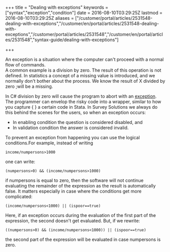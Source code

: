 ﻿+++
title = "Dealing with exceptions"
keywords = ["syntax","exception","condition"]
date = 2016-08-10T03:29:25Z
lastmod = 2016-08-10T03:29:25Z
aliases = ["/customer/portal/articles/2531548-dealing-with-exceptions","/customer/en/portal/articles/2531548-dealing-with-exceptions","/customer/portal/articles/2531548","/customer/en/portal/articles/2531548","syntax-guide/dealing-with-exceptions"]

+++

An exception is a situation where the computer can't proceed with a
normal flow of commands.  
A common example is a division by zero. The result of this operation is
not defined. In statistics a concept of a missing value is introduced,
and we normally don't bother about the process. We know the result of X
divided by zero ;will be a missing.  
  
In C\# division by zero will cause the program to abort with an
[exception](https://msdn.microsoft.com/en-us/library/ms173160.aspx). The
programmer can envelop the risky code into a wrapper, similar to how you
capture { } a certain code in Stata. In Survey Solutions we always do
this behind the scenes for the users, so when an exception occurs:

-   In enabling condition the question is considered disabled, and
-   In validation condition the answer is considered invalid.

  
  
To prevent an exception from happening you can use the logical
conditions.For example, instead of writing

    income/numpersons>1000

  
one can write:

    (numpersons>0) && (income/numpersons>1000)

  
if numpersons is equal to zero, then the software will not continue
evaluating the remainder of the expression as the result is
automatically false. It matters especially in case where the conditions
get more complicated:

    (income/numpersons<1000) || (ispoor==true)

  
Here, if an exception occurs during the evaluation of the first part of
the expression, the second doesn't get evaluated. But, if we rewrite:  

    ((numpersons>0) && (income/numpersons<1000)) || (ispoor==true)

  
the second part of the expression will be evaluated in case numpersons
is zero.
